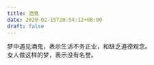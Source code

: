 ```yaml
---
title: 酒鬼
date: 2020-02-15T20:54:12+08:00
draft: false
---
```


梦中遇见酒鬼，表示生活不务正业，和缺乏道德观念。<br>
女人做这样的梦，表示没有名誉。<br>
